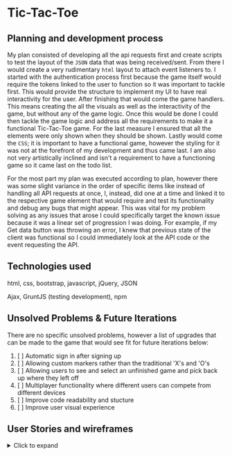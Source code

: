# Tic-Tac-Toe

## Planning and development process

My plan consisted of developing all the api requests first and create scripts to test the layout of the `JSON` data that was being received/sent. From there I would create a very rudimentary `html` layout to attach event listeners to. I started with the authentication process first because the game itself would require the tokens linked to the user to function so it was important to tackle first. This would provide the structure to implement my UI to have real interactivity for the user. After finishing that would come the game handlers. This means creating the all the visuals as well as the interactivity of the game, but without any of the game logic. Once this would be done I could then tackle the game logic and address all the requirements to make it a functional Tic-Tac-Toe game. For the last measure I ensured that all the elements were only shown when they should be shown. Lastly would come the `CSS`; it is important to have a functional game, however the styling for it was not at the forefront of my development and thus came last. I am also not very artistically inclined and isn't a requirement to have a functioning game so it came last on the todo list.

For the most part my plan was executed according to plan, however there was some slight variance in the order of specific items like instead of handling all API requests at once, I, instead, did one at a time and linked it to the respective game element that would require and test its functionality and debug any bugs that might appear. This was vital for my problem solving as any issues that arose I could specifically target the known issue because it was a linear set of progression I was doing. For example, if my Get data button was throwing an error, I knew that previous state of the client was functional so I could immediately look at the API code or the event requesting the API.

## Technologies used

html, css, bootstrap, javascript, jQuery, JSON

Ajax, GruntJS (testing development), npm



## Unsolved Problems & Future Iterations

There are no specific unsolved problems, however a list of upgrades that can be made to the game that would see fit for future iterations below:

1. [ ] Automatic sign in after signing up
2. [ ] Allowing custom markers rather than the traditional 'X's and 'O's
3. [ ] Allowing users to see and select an unfinished game and pick back up where they left off
4. [ ] Multiplayer functionality where different users can compete from different devices
5. [ ] Improve code readability and stucture
6. [ ] Improve user visual experience

## User Stories and wireframes

<details>
  <summary>Click to expand</summary>

  ## User Stories

  - As a user, I can sign up.
  - As a user, if I am not logged in, I should not see elements that shouldn't be available to me.
  - As a user, I can log in.
  - As a user, when I am logged in, I can start a new game.
  - As a user, when I start a new game, I see an empty game board.
  - As a user, when I start a new game, I should be player 'X'.
  - As a user, after I click an empty square, it should display my 'mark'.
  - As a user, after I click an empty square, I should switch to the next player.
  - As a user, after 3 marks in a row, the player should win and receive prompt.
  - As a user, after no empty squares and no winners, I should tie.
  - As a user, I should be able to play with no interruptions in the page.
  - As a user, I should be able to retreive game history.
  - As a user, I should be able to log out.
  - As a user, I should be able to change my password.
  - As a user, after the game is over I should not be able to keep clicking.

  ## Wireframes

</details>
